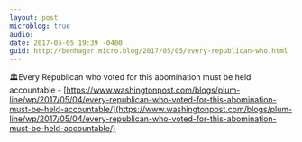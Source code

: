 ```yaml
---
layout: post
microblog: true
audio: 
date: 2017-05-05 19:39 -0400
guid: http://benhager.micro.blog/2017/05/05/every-republican-who.html
---
```

🏛Every Republican who voted for this abomination must be held accountable - [https://www.washingtonpost.com/blogs/plum-line/wp/2017/05/04/every-republican-who-voted-for-this-abomination-must-be-held-accountable/](https://www.washingtonpost.com/blogs/plum-line/wp/2017/05/04/every-republican-who-voted-for-this-abomination-must-be-held-accountable/)
